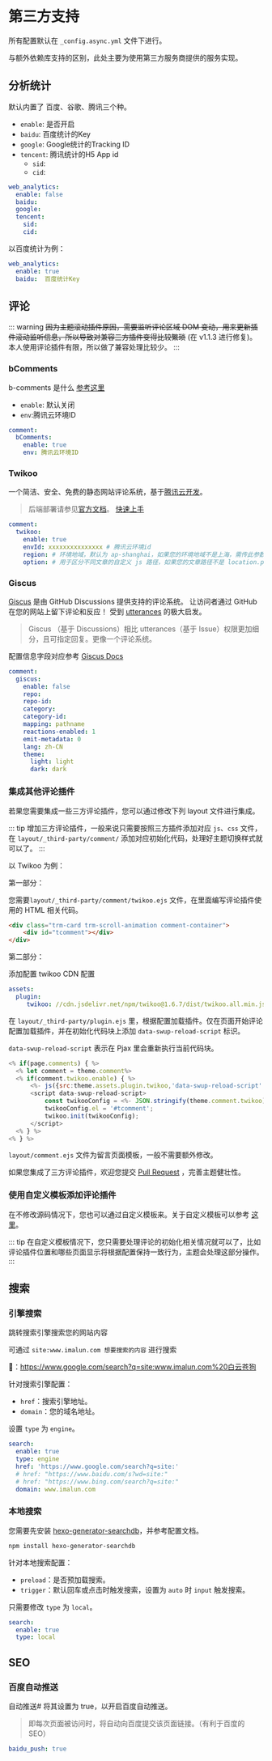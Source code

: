 # 第三方支持

所有配置默认在 `_config.async.yml` 文件下进行。

与额外依赖库支持的区别，此处主要为使用第三方服务商提供的服务实现。

## 分析统计
默认内置了 百度、谷歌、腾讯三个种。

- `enable`: 是否开启
- `baidu`: 百度统计的Key
- `google`: Google统计的Tracking ID
- `tencent`: 腾讯统计的H5 App id
    - `sid`:
    - `cid`:

``` yaml
web_analytics:  
  enable: false
  baidu:   
  google:  
  tencent: 
    sid:
    cid:
```
以百度统计为例：
``` yaml
web_analytics:  
  enable: true
  baidu:  百度统计Key
```

## 评论
::: warning
~~因为主题滚动插件原因，需要监听评论区域 DOM 变动，用来更新插件滚动监听信息，所以导致对兼容三方插件变得比较繁琐~~ (在 v1.1.3 进行修复)。本人使用评论插件有限，所以做了兼容处理比较少。
:::
### bComments
b-comments 是什么 [参考这里](https://github.com/MaLuns/bcommentjs)

- `enable`: 默认关闭
- `env`:腾讯云环境ID 

```yaml
comment:
  bComments:
    enable: true
    env: 腾讯云环境ID
```

### Twikoo

一个简洁、安全、免费的静态网站评论系统，基于[腾讯云开发](https://curl.qcloud.com/KnnJtUom)。

> 后端部署请参见[官方文档](https://twikoo.js.org/)。
> [快速上手](https://twikoo.js.org/quick-start.html)

```yaml
comment:
  twikoo:
    enable: true
    envId: xxxxxxxxxxxxxxx # 腾讯云环境id
    region: # 环境地域，默认为 ap-shanghai，如果您的环境地域不是上海，需传此参数
    option: # 用于区分不同文章的自定义 js 路径，如果您的文章路径不是 location.pathname，需传此参数
```


### Giscus

[Giscus](https://github.com/laymonage/giscus) 是由 GitHub Discussions 提供支持的评论系统。
让访问者通过 GitHub 在您的网站上留下评论和反应！
受到 [utterances](https://utteranc.es/) 的极大启发。

> Giscus （基于 Discussions）相比 utterances（基于 Issue）权限更加细分，且可指定回复。更像一个评论系统。

配置信息字段对应参考 [Giscus Docs](https://giscus.app/zh-CN)

```yaml
comment:
  giscus:
    enable: false
    repo:
    repo-id:
    category:
    category-id:
    mapping: pathname
    reactions-enabled: 1
    emit-metadata: 0
    lang: zh-CN
    theme: 
      light: light
      dark: dark
```

### 集成其他评论插件

若果您需要集成一些三方评论插件，您可以通过修改下列 layout 文件进行集成。

::: tip
增加三方评论插件，一般来说只需要按照三方插件添加对应 `js`、`css` 文件，在 `layout/_third-party/comment/` 添加对应初始化代码，处理好主题切换样式就可以了。
:::

以 Twikoo 为例：

第一部分：

您需要`layout/_third-party/comment/twikoo.ejs` 文件，在里面编写评论插件使用的 HTML 相关代码。

``` html 
<div class="trm-card trm-scroll-animation comment-container">
    <div id="tcomment"></div>
</div>
```

第二部分：

添加配置 twikoo CDN 配置

```yaml
assets:
  plugin:
     twikoo: //cdn.jsdelivr.net/npm/twikoo@1.6.7/dist/twikoo.all.min.js
```
在 `layout/_third-party/plugin.ejs` 里，根据配置加载插件。仅在页面开始评论配置加载插件，并在初始化代码块上添加 `data-swup-reload-script` 标识。

`data-swup-reload-script` 表示在 Pjax 里会重新执行当前代码块。

``` js
<% if(page.comments) { %>
  <% let comment = theme.comment%>
  <% if(comment.twikoo.enable) { %>
      <%- js({src:theme.assets.plugin.twikoo,'data-swup-reload-script': true}) %>
      <script data-swup-reload-script>
          const twikooConfig = <%- JSON.stringify(theme.comment.twikoo) %>;
          twikooConfig.el = '#tcomment';
          twikoo.init(twikooConfig);
      </script>
  <% } %>
<% } %>
```

`layout/comment.ejs` 文件为留言页面模板，一般不需要额外修改。

如果您集成了三方评论插件，欢迎您提交 [Pull Request](https://github.com/MaLuns/hexo-theme-async/pulls) ，完善主题健壮性。

### 使用自定义模板添加评论插件

在不修改源码情况下，您也可以通过自定义模板来。关于自定义模板可以参考 [这里](/guide/config.html#%E8%87%AA%E5%AE%9A%E4%B9%89%E6%A8%A1%E6%9D%BF-layout)。

::: tip
在自定义模板情况下，您只需要处理评论的初始化相关情况就可以了，比如评论插件位置和哪些页面显示将根据配置保持一致行为，主题会处理这部分操作。
:::

## 搜索

### 引擎搜索

跳转搜索引擎搜索您的网站内容

可通过 `site:www.imalun.com 想要搜索的内容` 进行搜索

🌰：<https://www.google.com/search?q=site:www.imalun.com%20白云苍狗>

针对搜索引擎配置：
- `href`：搜索引擎地址。
- `domain`：您的域名地址。

设置 `type` 为 `engine`。
```yaml {3}
search:
  enable: true
  type: engine
  href: 'https://www.google.com/search?q=site:'
  # href: "https://www.baidu.com/s?wd=site:"
  # href: "https://www.bing.com/search?q=site:"
  domain: www.imalun.com
```

### 本地搜索

您需要先安装 [hexo-generator-searchdb](https://github.com/next-theme/hexo-generator-searchdb)，并参考配置文档。

```bash
npm install hexo-generator-searchdb
```

针对本地搜索配置：
- `preload`：是否预加载搜索。
- `trigger`：默认回车或点击时触发搜索，设置为 `auto` 时 `input` 触发搜索。

只需要修改 `type` 为 `local`。

```yaml {3}
search:
  enable: true
  type: local
```

## SEO

### 百度自动推送

自动推送#
将其设置为 true，以开启百度自动推送。

> 即每次页面被访问时，将自动向百度提交该页面链接。（有利于百度的 SEO）

``` yaml
baidu_push: true
```